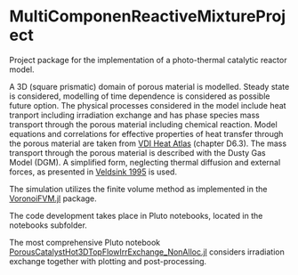 # MultiComponenReactiveMixtureProject
Project package for the implementation of a photo-thermal catalytic reactor model.

A 3D (square prismatic) domain of porous material is modelled.
Steady state is considered, modelling of time dependence is considered as possible future option. The physical processes considered in the model include heat tranport including irradiation exchange and has phase species mass transport through the porous material including chemical reaction.
Model equations and correlations for effective properties of heat transfer through the porous material are taken from 
[VDI Heat Atlas](https://link.springer.com/referencework/10.1007/978-3-540-77877-6)
(chapter D6.3).
The mass transport through the porous material is described with the Dusty Gas Model (DGM).
A simplified form, neglecting thermal diffusion and external forces, as presented in 
[Veldsink 1995](https://doi.org/10.1016/0923-0467(94)02929-6) is used.

The simulation utilizes the finite volume method as implemented in the
[VoronoiFVM.jl](https://github.com/j-fu/VoronoiFVM.jl) package.

The code development takes place in Pluto notebooks, located in the notebooks 
subfolder.

The most comprehensive Pluto notebook [PorousCatalystHot3DTopFlowIrrExchange_NonAlloc.jl](https://github.com/DavidBrust/MultiComponenReactiveMixtureProject/blob/main/notebooks/PorousCatalystHot3DTopFlowIrrExchange_NonAlloc.jl) considers irradiation exchange together with plotting and post-processing.